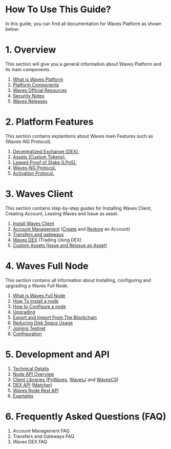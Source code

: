 # How To Use This Guide?

In this guide, you can find all documentation for Waves Platform as shown below:

# 1. Overview

This section will give you a general information about Waves Platform and its main components.

1. [What is Waves Platform]()
2. [Platform Components](/overview/platform-components.md)
3. [Waves Official Resources](/overview/waves-official-resources.md)
4. [Security Notes](/overview/security-notes.md)
5. [Waves Releases](/overview/waves-releases.md)

# 2. Platform Features

This section contains explantions about Waves main Features such as \(Waves-NG Protocol\).

1. [Decentralized Exchange \(DEX\).](/platform-features/decentralized-cryptocurrency-exchange-dex.md)
2. [Assets \(Custom Tokens\).](/platform-features/assets-custom-tokens.md)
3. [Leased Proof of Stake \(LPoS\).](/platform-features/leased-proof-of-stake-lpos.md)
4. [Waves-NG Protocol.](/platform-features/waves-ng-protocol.md)
5. [Activation Protocol.](/platform-features/activation-protocol.md)

# 3. Waves Client

This section contains step-by-step guides for Installing Waves Client, Creating Account, Leasing Waves and Issue as asset.

1. [Install Waves Client](/waves-client/install-waves-client.md)
2. [Account Management](/waves-client/account-management.md) \([Create](/waves-client/account-management/creating-an-account.md) and [Restore](/waves-client/account-management/restore-an-account.md) an Account\)
3. [Transfers and gateways](/waves-client/wallet-management.md)
4. [Waves DEX](/waves-client/waves-dex.md) \(Trading Using DEX\)
5. [Custom Assets \(Issue and Reissue an Asset\)](/waves-client/assets-management.md)

# 4. Waves Full Node

This section contains all information about Installing, configuring and upgrading a Waves Full Node.

1. [What is Waves Full Node](/waves-full-node/what-is-a-full-node.md)
2. [How To Install a node](/waves-full-node/how-to-install-a-node/how-to-install-a-node.md)
3. [How to Configure a node](/waves-full-node/how-to-configure-a-node.md)
4. [Upgrading](/waves-full-node/upgrading.md)
5. [Export and Import From The Blockchain](/waves-full-node/export-and-import-from-the-blockchain.md)
6. [Reducing Disk Space Usage](/waves-full-node/reducing-disk-space-usage.md)
7. [Joining Testnet](/waves-full-node/joining-testnet.md)
8. [Configuration](/waves-full-node/configuration.md)

# 5. Development and API

1. [Technical Details](/technical-details/technical-details.md)
2. [Node API Overview](/application-development-and-api/node-api-overview.md)
3. [Client Libraries ](/application-development-and-api/client-libraries.md)\([PyWaves](/application-development-and-api/client-libraries/pywaves.md), [WavesJ](/application-development-and-api/client-libraries/wavesj.md) and [WavesCS](/application-development-and-api/client-libraries/wavescs.md)\)
4. [DEX API](/application-development-and-api/dex-api.md) \([Matcher](/application-development-and-api/dex-api/matcher.md)\)
5. [Waves Node Rest API](/application-development-and-api/waves-node-rest-api.md)
6. [Examples](/application-development-and-api/examples.md)

# 6. Frequently Asked Questions \(FAQ\)

1. Account Management FAQ
2. Transfers and Gateways FAQ
3. Waves DEX FAQ



